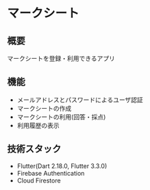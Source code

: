 # マークシート

## 概要

マークシートを登録・利用できるアプリ

## 機能

- メールアドレスとパスワードによるユーザ認証
- マークシートの作成
- マークシートの利用(回答・採点)
- 利用履歴の表示

## 技術スタック

- Flutter(Dart 2.18.0, Flutter 3.3.0)
- Firebase Authentication
- Cloud Firestore

